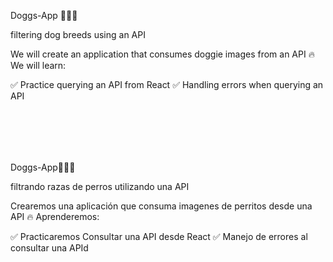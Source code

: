Doggs-App 🐶🐶🐶

filtering dog breeds using an API

We will create an application that consumes doggie images from an API 🔥 We will learn:

 ✅ Practice querying an API from React
 ✅ Handling errors when querying an API
 
 <br> <br>
 ----------------------------------------------


Doggs-App🐶🐶🐶

filtrando razas de perros utilizando una API

Crearemos una aplicación que consuma imagenes de perritos desde una API 🔥 Aprenderemos:

 ✅  Practicaremos Consultar una API desde React
 ✅  Manejo de errores al consultar una APId
